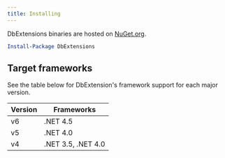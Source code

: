```yaml
---
title: Installing
---
```


DbExtensions binaries are hosted on [NuGet.org](https://www.nuget.org/packages/DbExtensions).

```powershell
Install-Package DbExtensions
```

Target frameworks
-----------------
See the table below for DbExtension's framework support for each major version.

Version | Frameworks
------- | ----------
v6      | .NET 4.5
v5      | .NET 4.0
v4      | .NET 3.5, .NET 4.0
